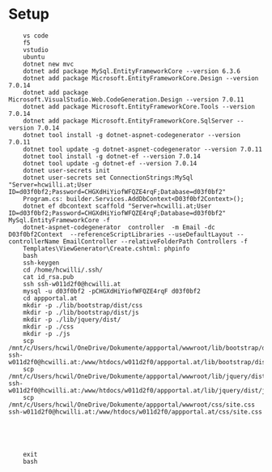 # Setup
        vs code
        f5
        vstudio
        ubuntu
        dotnet new mvc
        dotnet add package MySql.EntityFrameworkCore --version 6.3.6
        dotnet add package Microsoft.EntityFrameworkCore.Design --version 7.0.14
        dotnet add package Microsoft.VisualStudio.Web.CodeGeneration.Design --version 7.0.11
        dotnet add package Microsoft.EntityFrameworkCore.Tools --version 7.0.14
        dotnet add package Microsoft.EntityFrameworkCore.SqlServer --version 7.0.14
        dotnet tool install -g dotnet-aspnet-codegenerator --version 7.0.11
        dotnet tool update -g dotnet-aspnet-codegenerator --version 7.0.11
        dotnet tool install -g dotnet-ef --version 7.0.14
        dotnet tool update -g dotnet-ef --version 7.0.14
        dotnet user-secrets init
        dotnet user-secrets set ConnectionStrings:MySql "Server=hcwilli.at;User ID=d03f0bf2;Password=CHGXdHiYiofWFQZE4rqF;Database=d03f0bf2"
        Program.cs: builder.Services.AddDbContext<D03f0bf2Context>();
        dotnet ef dbcontext scaffold "Server=hcwilli.at;User ID=d03f0bf2;Password=CHGXdHiYiofWFQZE4rqF;Database=d03f0bf2" MySql.EntityFrameworkCore -f
        dotnet-aspnet-codegenerator  controller  -m Email -dc D03f0bf2Context  --referenceScriptLibraries --useDefaultLayout --controllerName EmailController --relativeFolderPath Controllers -f
        Templates\ViewGenerator\Create.cshtml: phpinfo
        bash
        ssh-keygen
        cd /home/hcwilli/.ssh/
        cat id_rsa.pub
        ssh ssh-w011d2f0@hcwilli.at
        mysql -u d03f0bf2 -pCHGXdHiYiofWFQZE4rqF d03f0bf2
        cd appportal.at
        mkdir -p ./lib/bootstrap/dist/css
        mkdir -p ./lib/bootstrap/dist/js
        mkdir -p ./lib/jquery/dist/
        mkdir -p ./css
        mkdir -p ./js
        scp /mnt/c/Users/hcwil/OneDrive/Dokumente/appportal/wwwroot/lib/bootstrap/dist/css/bootstrap.min.css ssh-w011d2f0@hcwilli.at:/www/htdocs/w011d2f0/appportal.at/lib/bootstrap/dist/css/bootstrap.min.css
        scp /mnt/c/Users/hcwil/OneDrive/Dokumente/appportal/wwwroot/lib/jquery/dist/jquery.min.js ssh-w011d2f0@hcwilli.at:/www/htdocs/w011d2f0/appportal.at/lib/jquery/dist/jquery.min.js
        scp /mnt/c/Users/hcwil/OneDrive/Dokumente/appportal/wwwroot/css/site.css ssh-w011d2f0@hcwilli.at:/www/htdocs/w011d2f0/appportal.at/css/site.css
        
 


         
        exit
        bash


 


 


 
 